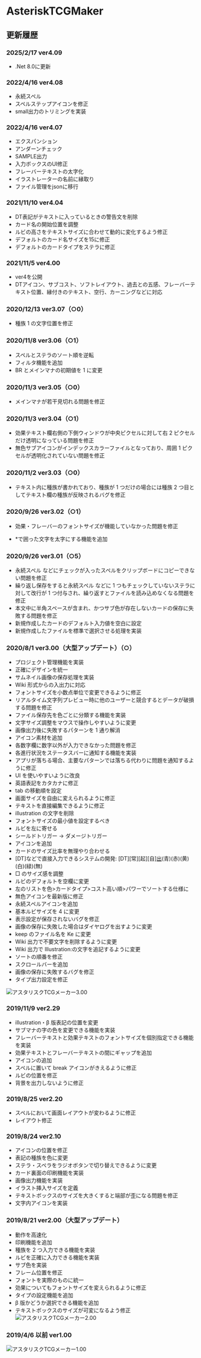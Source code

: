 # AsteriskTCGMaker

## 更新履歴

### 2025/2/17 ver4.09
- .Net 8.0に更新

### 2022/4/16 ver4.08
- 永続スペル
- スペルステップアイコンを修正
- small出力のトリミングを実装

### 2022/4/16 ver4.07
- エクスパンション
- アンダーンチェック
- SAMPLE出力
- 入力ボックスのUI修正
- フレーバーテキストの太字化
- イラストレーターの名前に縁取り
- ファイル管理をjsonに移行

### 2021/11/10 ver4.04
- DT表記がテキストに入っているときの警告文を削除
- カード名の開始位置を調整
- ルビの高さをテキストサイズに合わせて動的に変化するよう修正
- デフォルトのカード名サイズを15に修正
- デフォルトのカードタイプをステラに修正


### 2021/11/5 ver4.00
- ver4を公開
- DTアイコン、サブコスト、ソフトレイアウト、過去との五感、フレーバーテキスト位置、縁付きのテキスト、空行、カーニングなどに対応

### 2020/12/13 ver3.07（○0）

- 種族 1 の文字位置を修正

### 2020/11/8 ver3.06（○1）

- スペルとステラのソート順を逆転
- フィルタ機能を追加
- BR とメインマナの初期値を 1 に変更

### 2020/11/3 ver3.05（○0）

- メインマナが若干見切れる問題を修正

### 2020/11/3 ver3.04（○1）

- 効果テキスト欄右側の下側ウィンドウが中央ピクセルに対して右 2 ピクセルだけ透明になっている問題を修正
- 無色サブアイコンがインデックスカラーファイルとなっており、周囲 1 ピクセルが透明化されていない問題を修正

### 2020/11/2 ver3.03（○0）

- テキスト内に種族が書かれており、種族が 1 つだけの場合には種族 2 つ目としてテキスト欄の種族が反映されるバグを修正

### 2020/9/26 ver3.02（○1）

- 効果・フレーバーのフォントサイズが機能していなかった問題を修正

- \*で囲った文字を太字にする機能を追加

### 2020/9/26 ver3.01（○5）

- 永続スペル などにチェックが入ったスペルをクリップボードにコピーできない問題を修正
- 繰り返し保存をすると永続スペル などに 1 つもチェックしていないステラに対して改行が 1 つ付与され、繰り返すとファイルを読み込めなくなる問題を修正
- 本文中に半角スペースが含まれ、かつサブ色が存在しないカードの保存に失敗する問題を修正
- 新規作成したカードのデフォルト入力値を空白に設定
- 新規作成したファイルを標準で選択させる処理を実装

### 2020/8/1 ver3.00（大型アップデート）（○）

- プロジェクト管理機能を実装
- 正確にデザインを統一
- サムネイル画像の保存処理を実装
- Wiki 形式からの入出力に対応
- フォントサイズを小数点単位で変更できるように修正
- リアルタイム文字列プレビュー時に他のユーザーと競合するとデータが破損する問題を修正
- ファイル保存先を色ごとに分類する機能を実装
- 文字サイズ調整をマウスで操作しやすいように変更
- 画像出力後に失敗するパターンを 1 通り解消
- アイコン素材を追加
- 各数字欄に数字以外が入力できなかった問題を修正
- 各進行状況をステータスバーに通知する機能を実装
- アプリが落ちる場合、主要なパターンでは落ちる代わりに問題を通知するように修正
- UI を使いやすいように改良
- 英語表記をカタカナに修正
- tab の移動順を設定
- 画面サイズを自由に変えられるように修正
- テキストを直接編集できるように修正
- illustration の文字を削除
- フォントサイズの最小値を設定するべき
- ルビを左に寄せる
- シールドトリガー → ダメージトリガー
- アイコンを追加
- カードのサイズ比率を無理やり合わせる
- [DT]などで直接入力できるシステムの開発: [DT][常][起][自][出](黒)(青)(赤)(黄)(白)(緑)(無)
- □ のサイズ感を調整
- ルビのデフォルトを空欄に変更
- 左のリストを色>カードタイプ>コスト高い順>パワーでソートする仕様に
- 無色アイコンを最新版に修正
- 永続スペルアイコンを追加
- 基本ルビサイズを 4 に変更
- 表示設定が保存されないバグを修正
- 画像の保存に失敗した場合はダイヤログを出すように変更
- keep のファイル名を Ke に変更
- Wiki 出力で不要文字を削除するように変更
- Wiki 出力で Illustration:の文字を追記するように変更
- ソートの順番を修正
- スクロールバーを追加
- 画像の保存に失敗するバグを修正
- タイプ出力設定を修正

![アスタリスクTCGメーカー3.00](images/3_00.png)

### 2019/11/9 ver2.29

- illustration・β 版表記の位置を変更
- サブマナの字の色を変更できる機能を実装
- フレーバーテキストと効果テキストのフォントサイズを個別指定できる機能を実装
- 効果テキストとフレーバーテキストの間にギャップを追加
- アイコンの追加
- スペルに置いて break アイコンがきえるように修正
- ルビの位置を修正
- 背景を出力しないように修正

### 2019/8/25 ver2.20

- スペルにおいて画面レイアウトが変わるように修正
- レイアウト修正

### 2019/8/24 ver2.10

- アイコンの位置を修正
- 表記の種族を色に変更
- ステラ・スペラをラジオボタンで切り替えできるように変更
- カード裏面の印刷機能を実装
- 画像出力機能を実装
- イラスト挿入サイズを定義
- テキストボックスのサイズを大きくすると端部が歪になる問題を修正
- 文字内アイコンを実装

### 2019/8/21 ver2.00（大型アップデート）

- 動作を高速化
- 印刷機能を追加
- 種族を 2 つ入力できる機能を実装
- ルビを正確に入力できる機能を実装
- サブ色を実装
- フレーム位置を修正
- フォントを実際のものに統一
- 効果についてもフォントサイズを変えられるように修正
- タイプの設定機能を追加
- β 版かどうか選択できる機能を追加
- テキストボックスのサイズが可変になるよう修正
  ![アスタリスクTCGメーカー2.00](images/2_00.png)

### 2019/4/6 以前 ver1.00

![アスタリスクTCGメーカー1.00](images/1_00.png)
